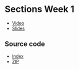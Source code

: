 # Sections Week 1

* [Video](http://cs50.tv/2011/fall/sections/2/section2.mp4)
* [Slides](http://cdn.cs50.net/2011/fall/sections/2/section2.pdf)

## Source code

* [Index](http://cdn.cs50.net/2011/fall/sections/2/section2/)
* [ZIP](http://cdn.cs50.net/2011/fall/sections/2/section2.zip)

